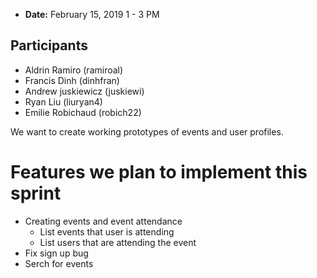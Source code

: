 - **Date:** February 15, 2019 1 - 3 PM

## Participants
- Aldrin Ramiro (ramiroal)
- Francis Dinh (dinhfran)
- Andrew juskiewicz (juskiewi)
- Ryan Liu (liuryan4)
- Emilie Robichaud (robich22)

We want to create working prototypes of events and user profiles.

# Features we plan to implement this sprint
- Creating events and event attendance
    - List events that user is attending
    - List users that are attending the event
- Fix sign up bug
- Serch for events
